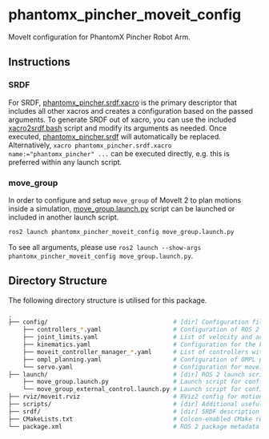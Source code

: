 # phantomx_pincher_moveit_config

MoveIt configuration for PhantomX Pincher Robot Arm.

## Instructions

### SRDF

For SRDF, [phantomx_pincher.srdf.xacro](./srdf/phantomx_pincher.srdf.xacro) is the primary descriptor that includes all other xacros and creates a configuration based on the passed arguments. To generate SRDF out of xacro, you can use the included [xacro2srdf.bash](./scripts/xacro2srdf.bash) script and modify its arguments as needed. Once executed, [phantomx_pincher.srdf](./srdf/phantomx_pincher.srdf) will automatically be replaced. Alternatively, `xacro phantomx_pincher.srdf.xacro name:="phantomx_pincher" ...` can be executed directly, e.g. this is preferred within any launch script.

### move_group

In order to configure and setup `move_group` of MoveIt 2 to plan motions inside a simulation, [move_group.launch.py](./launch/move_group.launch.py) script can be launched or included in another launch script.

```bash
ros2 launch phantomx_pincher_moveit_config move_group.launch.py
```

To see all arguments, please use `ros2 launch --show-args phantomx_pincher_moveit_config move_group.launch.py`.

## Directory Structure

The following directory structure is utilised for this package.

```bash
.
├── config/                                   # [dir] Configuration files for MoveIt 2
    ├── controllers_*.yaml                    # Configuration of ROS 2 controllers for different command interfaces
    ├── joint_limits.yaml                     # List of velocity and acceleration joint limits
    ├── kinematics.yaml                       # Configuration for the kinematic solver
    ├── moveit_controller_manager_*.yaml      # List of controllers with their type and action namespace for use with MoveIt 2
    ├── ompl_planning.yaml                    # Configuration of OMPL planning and specific planners
    └── servo.yaml                            # Configuration for moveit_servo
├── launch/                                   # [dir] ROS 2 launch scripts
    ├── move_group.launch.py                  # Launch script for configuring and setting up move_group of MoveIt 2
    └── move_group_external_control.launch.py # Launch script for configuring and setting up move_group of MoveIt 2 but with external control
├── rviz/moveit.rviz                          # RViz2 config for motion planning with MoveIt 2
├── scripts/                                  # [dir] Additional useful scripts
├── srdf/                                     # [dir] SRDF description (xacros)
├── CMakeLists.txt                            # Colcon-enabled CMake recipe
└── package.xml                               # ROS 2 package metadata
```
